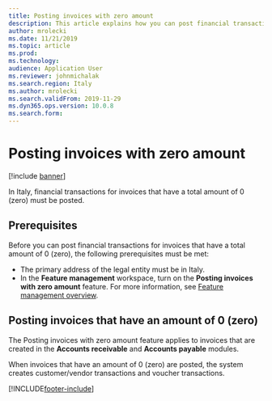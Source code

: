 ```yaml
---
title: Posting invoices with zero amount
description: This article explains how you can post financial transactions for invoices that have an amount of 0 (zero).
author: mrolecki
ms.date: 11/21/2019
ms.topic: article
ms.prod: 
ms.technology: 
audience: Application User
ms.reviewer: johnmichalak
ms.search.region: Italy
ms.author: mrolecki
ms.search.validFrom: 2019-11-29
ms.dyn365.ops.version: 10.0.8
ms.search.form: 
---
```


# Posting invoices with zero amount

[!include [banner](../../includes/banner.md)]

In Italy, financial transactions for invoices that have a total amount of 0 (zero) must be posted.

## Prerequisites

Before you can post financial transactions for invoices that have a total amount of 0 (zero), the following prerequisites must be met:

- The primary address of the legal entity must be in Italy.
- In the **Feature management** workspace, turn on the **Posting invoices with zero amount** feature. For more information, see [Feature management overview](../../../fin-ops-core/fin-ops/get-started/feature-management/feature-management-overview.md).

## Posting invoices that have an amount of 0 (zero)

The Posting invoices with zero amount feature applies to invoices that are created in the **Accounts receivable** and **Accounts payable** modules.

When invoices that have an amount of 0 (zero) are posted, the system creates customer/vendor transactions and voucher transactions.


[!INCLUDE[footer-include](../../../includes/footer-banner.md)]
